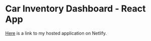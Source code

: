 # Car Inventory Dashboard - React App

[Here](https://heartfelt-crepe-b02af0.netlify.app/) is a link to my hosted application on Netlify.
